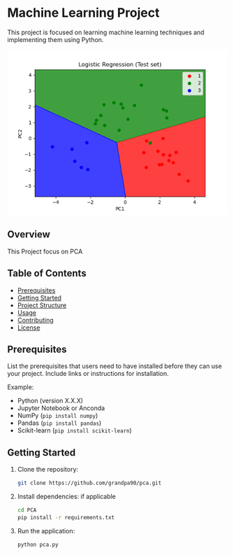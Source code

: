 # Machine Learning Project

This project is focused on learning machine learning techniques and implementing them using Python.

![Machine Learning](Figure_1.png)


## Overview

This Project focus on PCA

## Table of Contents

- [Prerequisites](#prerequisites)
- [Getting Started](#getting-started)
- [Project Structure](#project-structure)
- [Usage](#usage)
- [Contributing](#contributing)
- [License](#license)

## Prerequisites

List the prerequisites that users need to have installed before they can use your project. Include links or instructions for installation.

Example:

- Python (version X.X.X)
- Jupyter Notebook or Anconda 
- NumPy (`pip install numpy`)
- Pandas (`pip install pandas`)
- Scikit-learn (`pip install scikit-learn`)

## Getting Started

1. Clone the repository:

    ```bash
    git clone https://github.com/grandpa90/pca.git
    ```

2. Install dependencies:
    if applicable
    ```bash
    cd PCA
    pip install -r requirements.txt
    ```

3. Run the application:

    ```bash
    python pca.py
    ```
